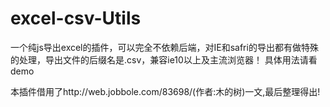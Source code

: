 # excel-csv-Utils
一个纯js导出excel的插件，可以完全不依赖后端，对IE和safri的导出都有做特殊的处理，导出文件的后缀名是.csv，兼容ie10以上及主流浏览器！
具体用法请看demo

本插件借用了http://web.jobbole.com/83698/(作者:木的树)一文,最后整理得出!

